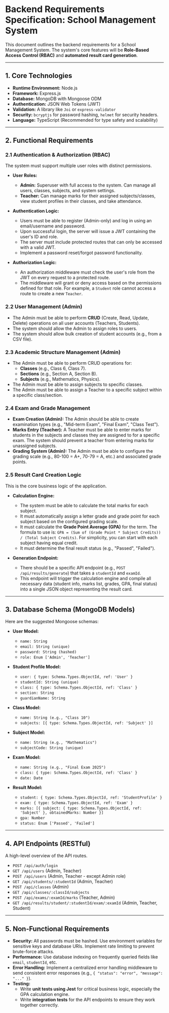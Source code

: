 # Backend Requirements Specification: School Management System

This document outlines the backend requirements for a School Management System. The system's core features will be **Role-Based Access Control (RBAC)** and **automated result card generation**.

---

## 1. Core Technologies

- **Runtime Environment:** Node.js
- **Framework:** Express.js
- **Database:** MongoDB with Mongoose ODM
- **Authentication:** JSON Web Tokens (JWT)
- **Validation:** A library like `Joi` or `express-validator`
- **Security:** `bcryptjs` for password hashing, `helmet` for security headers.
- **Language:** TypeScript (Recommended for type safety and scalability)

---

## 2. Functional Requirements

### 2.1 Authentication & Authorization (RBAC)

The system must support multiple user roles with distinct permissions.

- **User Roles:**

  - **Admin:** Superuser with full access to the system. Can manage all users, classes, subjects, and system settings.
  - **Teacher:** Can manage marks for their assigned subjects/classes, view student profiles in their classes, and take attendance.

- **Authentication Logic:**

  - Users must be able to register (Admin-only) and log in using an email/username and password.
  - Upon successful login, the server will issue a JWT containing the user's ID and role.
  - The server must include protected routes that can only be accessed with a valid JWT.
  - Implement a password reset/forgot password functionality.

- **Authorization Logic:**
  - An authorization middleware must check the user's role from the JWT on every request to a protected route.
  - The middleware will grant or deny access based on the permissions defined for that role. For example, a `Student` role cannot access a route to create a new `Teacher`.

### 2.2 User Management (Admin)

- The Admin must be able to perform **CRUD** (Create, Read, Update, Delete) operations on all user accounts (Teachers, Students).
- The system should allow the Admin to assign roles to users.
- The system should allow bulk creation of student accounts (e.g., from a CSV file).

### 2.3 Academic Structure Management (Admin)

- The Admin must be able to perform CRUD operations for:
  - **Classes** (e.g., Class 6, Class 7).
  - **Sections** (e.g., Section A, Section B).
  - **Subjects** (e.g., Mathematics, Physics).
- The Admin must be able to assign subjects to specific classes.
- The Admin must be able to assign a Teacher to a specific subject within a specific class/section.

### 2.4 Exam and Grade Management

- **Exam Creation (Admin):** The Admin should be able to create examination types (e.g., "Mid-term Exam", "Final Exam", "Class Test").
- **Marks Entry (Teacher):** A Teacher must be able to enter marks for students in the subjects and classes they are assigned to for a specific exam. The system should prevent a teacher from entering marks for unassigned subjects.
- **Grading System (Admin):** The Admin must be able to configure the grading scale (e.g., 80-100 = A+, 70-79 = A, etc.) and associated grade points.

### 2.5 Result Card Creation Logic

This is the core business logic of the application.

- **Calculation Engine:**

  - The system must be able to calculate the total marks for each subject.
  - It must automatically assign a letter grade and grade point for each subject based on the configured grading scale.
  - It must calculate the **Grade Point Average (GPA)** for the term. The formula to use is: `GPA = (Sum of (Grade Point * Subject Credits)) / (Total Subject Credits)`. For simplicity, you can start with each subject having equal credit.
  - It must determine the final result status (e.g., "Passed", "Failed").

- **Generation Endpoint:**
  - There should be a specific API endpoint (e.g., `POST /api/results/generate`) that takes a `studentId` and `examId`.
  - This endpoint will trigger the calculation engine and compile all necessary data (student info, marks list, grades, GPA, final status) into a single JSON object representing the result card.

---

## 3. Database Schema (MongoDB Models)

Here are the suggested Mongoose schemas:

- **User Model:**

  - `name: String`
  - `email: String (unique)`
  - `password: String (hashed)`
  - `role: Enum ['Admin', 'Teacher']`

- **Student Profile Model:**

  - `user: { type: Schema.Types.ObjectId, ref: 'User' }`
  - `studentId: String (unique)`
  - `class: { type: Schema.Types.ObjectId, ref: 'Class' }`
  - `section: String`
  - `guardianName: String`

- **Class Model:**

  - `name: String (e.g., "Class 10")`
  - `subjects: [{ type: Schema.Types.ObjectId, ref: 'Subject' }]`

- **Subject Model:**

  - `name: String (e.g., "Mathematics")`
  - `subjectCode: String (unique)`

- **Exam Model:**

  - `name: String (e.g., "Final Exam 2025")`
  - `class: { type: Schema.Types.ObjectId, ref: 'Class' }`
  - `date: Date`

- **Result Model:**
  - `student: { type: Schema.Types.ObjectId, ref: 'StudentProfile' }`
  - `exam: { type: Schema.Types.ObjectId, ref: 'Exam' }`
  - `marks: [{ subject: { type: Schema.Types.ObjectId, ref: 'Subject' }, obtainedMarks: Number }]`
  - `gpa: Number`
  - `status: Enum ['Passed', 'Failed']`

---

## 4. API Endpoints (RESTful)

A high-level overview of the API routes.

- `POST /api/auth/login`
- `GET /api/users` (Admin, Teacher)
- `POST /api/users` (Admin, Teacher - except Admin role)
- `GET /api/students/:studentId` (Admin, Teacher)
- `POST /api/classes` (Admin)
- `GET /api/classes/:classId/subjects`
- `POST /api/exams/:examId/marks` (Teacher, Admin)
- `GET /api/results/student/:studentId/exam/:examId` (Admin, Teacher, Student)

---

## 5. Non-Functional Requirements

- **Security:** All passwords must be hashed. Use environment variables for sensitive keys and database URIs. Implement rate limiting to prevent brute-force attacks.
- **Performance:** Use database indexing on frequently queried fields like `email`, `studentId`, etc.
- **Error Handling:** Implement a centralized error handling middleware to send consistent error responses (e.g., `{ "status": "error", "message": "..." }`).
- **Testing:**
  - Write **unit tests using Jest** for critical business logic, especially the GPA calculation engine.
  - Write **integration tests** for the API endpoints to ensure they work together correctly.
